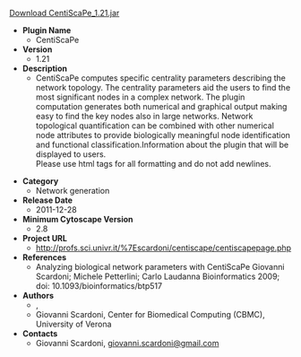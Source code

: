 <a href="CentiScaPe_1.21.jar">Download CentiScaPe_1.21.jar</a>

* __Plugin Name__
  * CentiScaPe
* __Version__
  * 1.21
* __Description__
  * CentiScaPe computes specific centrality parameters describing the network topology. The centrality parameters aid the users to find the most significant nodes in a complex network. The plugin computation generates both numerical and graphical output making easy to find the key nodes also in large networks. Network topological quantification can be combined with other numerical node attributes to provide biologically meaningful node identification and functional classification.Information about the plugin that will be displayed to users.<br>Please use html tags for all formatting and do not add newlines.<p>
* __Category__
  * Network generation
* __Release Date__
  * 2011-12-28
* __Minimum Cytoscape Version__
  * 2.8
* __Project URL__
  * http://profs.sci.univr.it/%7Escardoni/centiscape/centiscapepage.php
* __References__
  * Analyzing biological network parameters with CentiScaPe Giovanni Scardoni; Michele Petterlini; Carlo Laudanna Bioinformatics 2009; doi: 10.1093/bioinformatics/btp517
* __Authors__
  * , 
  * Giovanni Scardoni,  Center for Biomedical Computing (CBMC), University of Verona
* __Contacts__
  * Giovanni Scardoni, giovanni.scardoni@gmail.com
